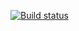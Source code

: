 [![Build status](https://ci.appveyor.com/api/projects/status/3srn7x97va5rg5lk/branch/main?svg=true)](https://ci.appveyor.com/project/tolik2269/automati2-1postman/branch/main)
